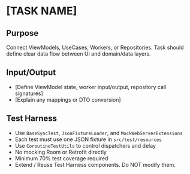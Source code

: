 # [TASK NAME]

## Purpose
Connect ViewModels, UseCases, Workers, or Repositories. Task should define clear data flow between UI and domain/data layers.

## Input/Output
- [Define ViewModel state, worker input/output, repository call signatures]
- [Explain any mappings or DTO conversion]

## Test Harness
- Use `BaseSyncTest`, `JsonFixtureLoader`, and `MockWebServerExtensions`
- Each test must use one JSON fixture in `src/test/resources`
- Use `CoroutineTestUtils` to control dispatchers and delay
- No mocking Room or Retrofit directly
- Minimum 70% test coverage required
- Extend / Reuse Test Harness components. Do NOT modify them.
